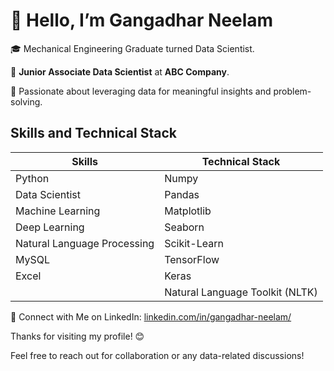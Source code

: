 # 👋 Hello, I’m Gangadhar Neelam

🎓 Mechanical Engineering Graduate turned Data Scientist.

🏢 **Junior Associate Data Scientist** at **ABC Company**.

👀 Passionate about leveraging data for meaningful insights and problem-solving.

## Skills and Technical Stack
| Skills               | Technical Stack                |
| -------------------  | -----------------------------  |
| Python               | Numpy                          |
| Data Scientist       | Pandas                         |
| Machine Learning     | Matplotlib                     |
| Deep Learning        | Seaborn                        |
| Natural Language Processing | Scikit-Learn               |
| MySQL                | TensorFlow                     |
| Excel                | Keras                          |
|                      | Natural Language Toolkit (NLTK)|

🔗 Connect with Me on LinkedIn: [linkedin.com/in/gangadhar-neelam/](https://www.linkedin.com/in/gangadhar-neelam/)

Thanks for visiting my profile! 😊

Feel free to reach out for collaboration or any data-related discussions!
